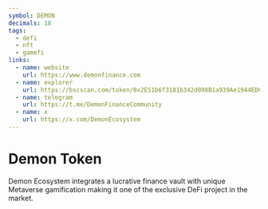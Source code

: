 ```yaml
---
symbol: DEMON
decimals: 18
tags:
  - defi
  - nft
  - gamefi
links:
  - name: website
    url: https://www.demonfinance.com
  - name: explorer
    url: https://bscscan.com/token/0x2E51b6f3181b342d098B1a939Ae1944ED6768fd4
  - name: telegram
    url: https://t.me/DemonFinanceCommunity
  - name: x
    url: https://x.com/DemonEcosystem
---
```


# Demon Token

Demon Ecosystem integrates a lucrative finance vault with unique Metaverse gamification making it one of the exclusive DeFi project in the market.
